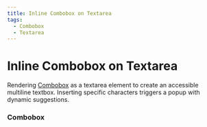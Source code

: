 ```yaml
---
title: Inline Combobox on Textarea
tags:
  - Combobox
  - Textarea
---
```


# Inline Combobox on Textarea

<Description>

Rendering [Combobox](/docs/components/combobox) as a textarea element to create an accessible multiline textbox. Inserting specific characters triggers a popup with dynamic suggestions.

</Description>

<Tags />

<ComponentPreview type="example"  name="ComboboxTextarea" />

<ExampleSection>

### Combobox

</ExampleSection>
